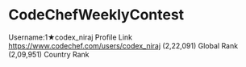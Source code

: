# CodeChefWeeklyContest
Username:1★codex_niraj
Profile Link https://www.codechef.com/users/codex_niraj
(2,22,091)
Global Rank
(2,09,951)
Country Rank
